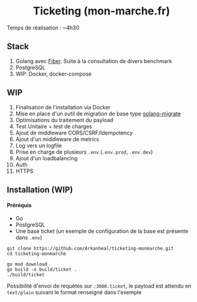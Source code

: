 <div align="center">

# Ticketing (mon-marche.fr)
</div>

Temps de réalisation : ~4h30

## Stack

1. Golang avec [Fiber](https://gofiber.io/). Suite à la consultation de divers benchmark
1. PostgreSQL
1. WIP: Docker, docker-compose

## WIP

1. Finalisation de l'installation via Docker
1. Mise en place d'un outil de migration de base type [golang-migrate](https://github.com/golang-migrate/migrate)
1. Optimisations du traitement du payload
1. Test Unitaire + test de charges
1. Ajout de middleware CORS/CSRF/Idempotency
1. Ajout d'un middleware de metrics
1. Log vers un logfile
1. Prise en charge de plusieurs `.env` (`.env.prod`, `.env.dev`)
1. Ajout d'un loadbalancing
1. Auth
1. HTTPS

## Installation (WIP)

#### Préréquis
* Go
* PostgreSQL
* Une base ticket (un exemple de configuration de la base est présente dans `.env`)

`git clone https://github.com/Arkanheal/ticketing-monmarche.git`
<br/>
`cd ticketing-monmarche`
<br/>
```
go mod download
go build -o build/ticket .
./build/ticket
```

Possibilité d'envoi de requêtes sur `:3000.ticket`, le payload est attendu en `text/plain` suivant le format renseigné dans l'exemple
